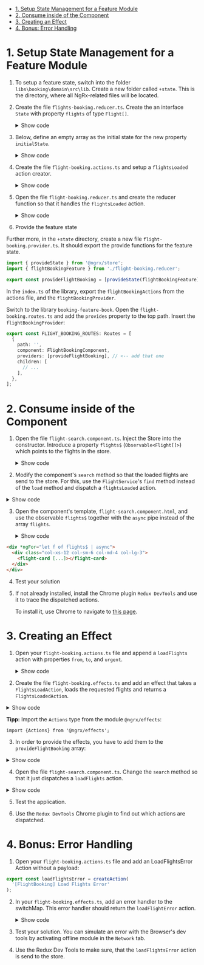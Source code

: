 - [1. Setup State Management for a Feature Module](#1-setup-state-management-for-a-feature-module)
- [2. Consume inside of the Component](#2-consume-inside-of-the-component)
- [3. Creating an Effect](#3-creating-an-effect)
- [4. Bonus: Error Handling](#4-bonus-error-handling)

# 1. Setup State Management for a Feature Module

1. To setup a feature state, switch into the folder `libs\booking\domain\src\lib`. Create a new folder called `+state`. This is the directory, where all NgRx-related files will be located.

2. Create the file `flights-booking.reducer.ts`. Create the an interface `State` with property `flights` of type `Flight[]`.

   <details>
   <summary>Show code</summary>
   <p>

   ```typescript
   export interface State {
     flights: Flight[];
   }
   ```

   </p>
   </details>

3. Below, define an empty array as the initial state for the new property `initialState`.
   <details>
   <summary>Show code</summary>
   <p>

   ```typescript
   export const initialState: State = {
     flights: [],
   };
   ```

   </p>
   </details>

4. Create the file `flight-booking.actions.ts` and setup a `flightsLoaded` action creator.

      <details>
      <summary>Show code</summary>
      <p>
      You can replace the whole file with the following content:

   ```typescript
   export const flightBookingActions = createActionGroup({
     source: 'FlightBooking',
     events: {
       'Flights Loaded': props<{ flights: Flight[] }>(),
     },
   });
   ```

      </p>
      </details>

5. Open the file `flight-booking.reducer.ts` and create the reducer function so that it handles the `flightsLoaded` action.

      <details>
      <summary>Show code</summary>
      <p>

   ```typescript
   export const flightBookingFeature = createFeature({
     name: 'flightBooking',
     reducer: createReducer(
       initialState,
       on(flightBookingActions.flightsLoaded, (state, action) => {
         const flights = action.flights;
         return { ...state, flights };
       })
     ),
   });
   ```

      </p>
      </details>

6. Provide the feature state

Further more, in the `+state` directory, create a new file `flight-booking.provider.ts`. It should export the provide functions for the feature state.

```typescript
import { provideState } from '@ngrx/store';
import { flightBookingFeature } from './flight-booking.reducer';

export const provideFlightBooking = [provideState(flightBookingFeature)];
```

In the `index.ts` of the library, export the `flightBookingActions` from the actions file, and the `flightBookingProvider`.

Switch to the library `booking-feature-book`. Open the `flight-booking.routes.ts` and add the `provides` property to the top path. Insert the `flightBookingProvider`:

```typescript
export const FLIGHT_BOOKING_ROUTES: Routes = [
  {
    path: '',
    component: FlightBookingComponent,
    providers: [provideFlightBooking], // <-- add that one
    children: [
      // ...
    ],
  },
];
```

# 2. Consume inside of the Component

1. Open the file `flight-search.component.ts`. Inject the Store into the constructor. Introduce a property `flights$` (`Observable<Flight[]>`) which points to the flights in the store.

      <details>
      <summary>Show code</summary>
      <p>

   ```typescript
   export class FlightSearchComponent implements OnInit {
     // ...

     store = inject(Store);
     flights$ = this.store.select((s) => s.flightBooking.flights);

     // ...
   }
   ```

</p>
</details>

2. Modify the component's `search` method so that the loaded flights are send to the store. For this, use the `FlightService`'s `find` method instead of the `load` method and dispatch a `flightsLoaded` action.

<details>
<summary>Show code</summary>
<p>

```TypeScript
search(): void {
if (!this.from || !this.to) return;

// old:
// this.flightService.load(...)

// new:
this.flightService
   .find(this.from, this.to, this.urgent)
   .subscribe({
     next: flights => {
       this.store.dispatch(flightBookingActions.flightsLoaded({flights}));
     },
     error: error => {
       console.error('error', error);
     }
   });
}
```

   </p>
   </details>

3. Open the component's template, `flight-search.component.html`, and use the observable `flights$` together with the `async` pipe instead of the array `flights`.

   <details>
   <summary>Show code</summary>
   <p>

```html
<div *ngFor="let f of flights$ | async">
  <div class="col-xs-12 col-sm-6 col-md-4 col-lg-3">
    <flight-card [...]></flight-card>
  </div>
</div>
```

   </p>
   </details>

4. Test your solution

5. If not already installed, install the Chrome plugin `Redux DevTools` and use it to trace the dispatched actions.

   To install it, use Chrome to navigate to [this page](https://chrome.google.com/webstore/detail/redux-devtools/lmhkpmbekcpmknklioeibfkpmmfibljd?hl=de).

# 3. Creating an Effect

1.  Open your `flight-booking.actions.ts` file and append a `loadFlights` action with properties `from`, `to`, and `urgent`.

       <details>
       <summary>Show code</summary>
       <p>

    ```typescript
    export const flightBookingActions = createActionGroup({
      source: 'FlightBooking',
      events: {
        'Flights Loaded': props<{ flights: Flight[] }>(),
        'Load Flights': props<{ from: string; to: string; urgent: boolean }>(), // <-- this is new
      },
    });
    ```

       </p>
       </details>

2.  Create the file `flight-booking.effects.ts` and add an effect that takes a `FlightsLoadAction`, loads the requested flights and returns a `FlightsLoadedAction`.

<details>
<summary>Show code</summary>
<p>

    ```typescript
    @Injectable()
    export class FlightBookingEffects {
      actions$ = inject(Actions);
      flightService = inject(FlightService);

      loadFlights$ = createEffect(() => {
        return this.actions$.pipe(
          ofType(flightBookingActions.loadFlights),
          switchMap((a) => this.flightService.find(a.from, a.to, a.urgent)),
          map((flights) => flightBookingActions.flightsLoaded({ flights }))
        );
      });
    }
    ```

</p>
</details>

**Tipp:** Import the `Actions` type from the module `@ngrx/effects`:

`import {Actions} from '@ngrx/effects';`

3. In order to provide the effects, you have to add them to the `provideFlightBooking` array:

<details>
<summary>Show code</summary>
<p>

</p>
</details>

4. Open the file `flight-search.component.ts`. Change the `search` method so that it just dispatches a `loadFlights` action.

<details>
<summary>Show code</summary>
<p>

```typescript
class FlightSearchComponent {
  // ...

  search(): void {
    if (!this.from || !this.to) return;

    // New:
    this.store.dispatch(
      flightBookingActions.loadFlights({
        from: this.from,
        to: this.to,
        urgent: this.urgent,
      })
    );

    // ...
  }
}
```

   </p>
   </details>

5. Test the application.

6. Use the `Redux DevTools` Chrome plugin to find out which actions are dispatched.

# 4. Bonus: Error Handling

1. Open your `flight-booking.actions.ts` file and add an LoadFlightsError Action without a payload:

```typescript
export const loadFlightsError = createAction(
  '[FlightBooking] Load Flights Error'
);
```

2. In your `flight-booking.effects.ts`, add an error handler to the switchMap. This error handler should return the `loadFlightError` action.

   <details>
   <summary>Show code</summary>
   <p>

   ```typescript
   loadFlightBookings$ = createEffect(() =>
     this.actions$.pipe(
       ofType(loadFlights),
       switchMap((a) =>
         this.flightService.find(a.from, a.to, a.urgent).pipe(
           map((flights) => flightsLoaded({ flights })),
           catchError((err) => of(loadFlightsError()))
         )
       )
     )
   );
   ```

   </p>  
   </details>

3. Test your solution. You can simulate an error with the Browser's dev tools by activating offline module in the `Network` tab.
4. Use the Redux Dev Tools to make sure, that the `loadFlightsError` action is send to the store.
